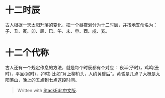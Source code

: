 # 十二时辰
古人根据一天太阳升落的变化，把一个昼夜划分为十二时辰，并按地支命名为：子、丑、寅、卯、辰、巳、午、未、申、酉、戌、亥。
#  十二个代称
古人还有一个规定作息的方法，就是每个时辰都有个对应：
夜半(子时)，鸡鸣(丑时)，平旦(寅时)，卯时)
比如“月上柳梢头，人约黄昏后”。黄昏是几点？大概是太阳落山，晚上的五点到七点这段时间。

> Written with [StackEdit中文版](https://stackedit.cn/).
<!--stackedit_data:
eyJoaXN0b3J5IjpbLTI2NTkwNjQxNywtMTI3NzUwMzEyNF19
-->
